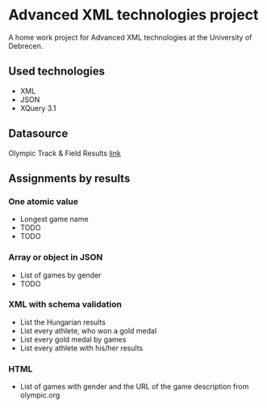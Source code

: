 # Advanced XML technologies project

A home work project for Advanced XML technologies at the University of Debrecen.

## Used technologies

* XML
* JSON
* XQuery 3.1

## Datasource

Olympic Track & Field Results [link](https://www.kaggle.com/jayrav13/olympic-track-field-results?select=results.json)

## Assignments by results

### One atomic value

* Longest game name
* TODO
* TODO

### Array or object in JSON

* List of games by gender
* TODO

### XML with schema validation

* List the Hungarian results
* List every athlete, who won a gold medal
* List every gold medal by games
* List every athlete with his/her results

### HTML

* List of games with gender and the URL of the game description from olympic.org